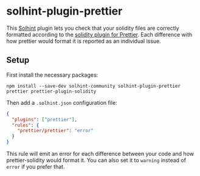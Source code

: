 # solhint-plugin-prettier

This [Solhint](https://github.com/solhint-community/solhint-community) plugin lets you check that
your solidity files are correctly formatted according to the [solidity plugin
for Prettier](https://github.com/prettier-solidity/prettier-plugin-solidity).
Each difference with how prettier would format it is reported as an individual
issue.

## Setup

First install the necessary packages:

```
npm install --save-dev solhint-community solhint-plugin-prettier prettier prettier-plugin-solidity
```

Then add a `.solhint.json` configuration file:

```json
{
  "plugins": ["prettier"],
  "rules": {
    "prettier/prettier": "error"
  }
}
```

This rule will emit an error for each difference between your code and how prettier-solidity would format it. You can also set it to `warning` instead of `error` if you prefer that.
